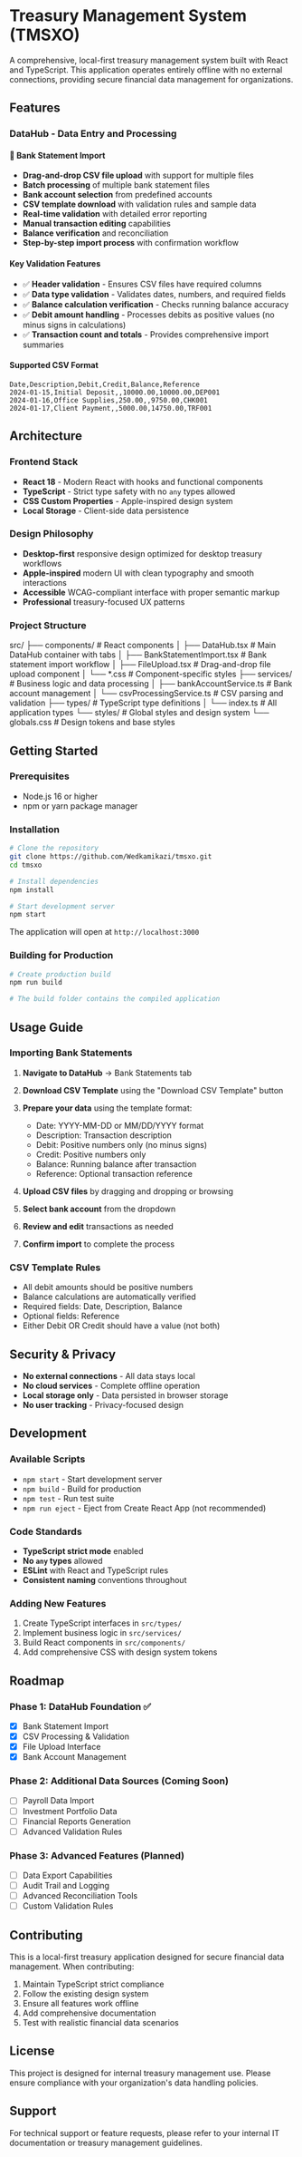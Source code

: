 # Treasury Management System (TMSXO)

A comprehensive, local-first treasury management system built with React and TypeScript. This application operates entirely offline with no external connections, providing secure financial data management for organizations.

## Features

### DataHub - Data Entry and Processing

#### 🏦 Bank Statement Import

- **Drag-and-drop CSV file upload** with support for multiple files
- **Batch processing** of multiple bank statement files
- **Bank account selection** from predefined accounts
- **CSV template download** with validation rules and sample data
- **Real-time validation** with detailed error reporting
- **Manual transaction editing** capabilities
- **Balance verification** and reconciliation
- **Step-by-step import process** with confirmation workflow

#### Key Validation Features

- ✅ **Header validation** - Ensures CSV files have required columns
- ✅ **Data type validation** - Validates dates, numbers, and required fields
- ✅ **Balance calculation verification** - Checks running balance accuracy
- ✅ **Debit amount handling** - Processes debits as positive values (no minus signs in calculations)
- ✅ **Transaction count and totals** - Provides comprehensive import summaries

#### Supported CSV Format

```csv
Date,Description,Debit,Credit,Balance,Reference
2024-01-15,Initial Deposit,,10000.00,10000.00,DEP001
2024-01-16,Office Supplies,250.00,,9750.00,CHK001
2024-01-17,Client Payment,,5000.00,14750.00,TRF001
```

## Architecture

### Frontend Stack

- **React 18** - Modern React with hooks and functional components
- **TypeScript** - Strict type safety with no `any` types allowed
- **CSS Custom Properties** - Apple-inspired design system
- **Local Storage** - Client-side data persistence

### Design Philosophy

- **Desktop-first** responsive design optimized for desktop treasury workflows
- **Apple-inspired** modern UI with clean typography and smooth interactions
- **Accessible** WCAG-compliant interface with proper semantic markup
- **Professional** treasury-focused UX patterns

### Project Structure

src/
├── components/          # React components
│   ├── DataHub.tsx     # Main DataHub container with tabs
│   ├── BankStatementImport.tsx  # Bank statement import workflow
│   ├── FileUpload.tsx  # Drag-and-drop file upload component
│   └── *.css          # Component-specific styles
├── services/           # Business logic and data processing
│   ├── bankAccountService.ts    # Bank account management
│   └── csvProcessingService.ts  # CSV parsing and validation
├── types/             # TypeScript type definitions
│   └── index.ts       # All application types
└── styles/           # Global styles and design system
    └── globals.css   # Design tokens and base styles

## Getting Started

### Prerequisites

- Node.js 16 or higher
- npm or yarn package manager

### Installation

```bash
# Clone the repository
git clone https://github.com/Wedkamikazi/tmsxo.git
cd tmsxo

# Install dependencies
npm install

# Start development server
npm start
```

The application will open at `http://localhost:3000`

### Building for Production

```bash
# Create production build
npm run build

# The build folder contains the compiled application
```

## Usage Guide

### Importing Bank Statements

1. **Navigate to DataHub** → Bank Statements tab
2. **Download CSV Template** using the "Download CSV Template" button
3. **Prepare your data** using the template format:
   - Date: YYYY-MM-DD or MM/DD/YYYY format
   - Description: Transaction description
   - Debit: Positive numbers only (no minus signs)
   - Credit: Positive numbers only
   - Balance: Running balance after transaction
   - Reference: Optional transaction reference

4. **Upload CSV files** by dragging and dropping or browsing
5. **Select bank account** from the dropdown
6. **Review and edit** transactions as needed
7. **Confirm import** to complete the process

### CSV Template Rules

- All debit amounts should be positive numbers
- Balance calculations are automatically verified
- Required fields: Date, Description, Balance
- Optional fields: Reference
- Either Debit OR Credit should have a value (not both)

## Security & Privacy

- **No external connections** - All data stays local
- **No cloud services** - Complete offline operation
- **Local storage only** - Data persisted in browser storage
- **No user tracking** - Privacy-focused design

## Development

### Available Scripts

- `npm start` - Start development server
- `npm build` - Build for production
- `npm test` - Run test suite
- `npm run eject` - Eject from Create React App (not recommended)

### Code Standards

- **TypeScript strict mode** enabled
- **No `any` types** allowed
- **ESLint** with React and TypeScript rules
- **Consistent naming** conventions throughout

### Adding New Features

1. Create TypeScript interfaces in `src/types/`
2. Implement business logic in `src/services/`
3. Build React components in `src/components/`
4. Add comprehensive CSS with design system tokens

## Roadmap

### Phase 1: DataHub Foundation ✅

- [x] Bank Statement Import
- [x] CSV Processing & Validation
- [x] File Upload Interface
- [x] Bank Account Management

### Phase 2: Additional Data Sources (Coming Soon)

- [ ] Payroll Data Import
- [ ] Investment Portfolio Data
- [ ] Financial Reports Generation
- [ ] Advanced Validation Rules

### Phase 3: Advanced Features (Planned)

- [ ] Data Export Capabilities
- [ ] Audit Trail and Logging
- [ ] Advanced Reconciliation Tools
- [ ] Custom Validation Rules

## Contributing

This is a local-first treasury application designed for secure financial data management. When contributing:

1. Maintain TypeScript strict compliance
2. Follow the existing design system
3. Ensure all features work offline
4. Add comprehensive documentation
5. Test with realistic financial data scenarios

## License

This project is designed for internal treasury management use. Please ensure compliance with your organization's data handling policies.

## Support

For technical support or feature requests, please refer to your internal IT documentation or treasury management guidelines.
